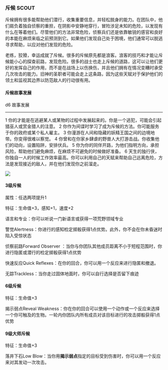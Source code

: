 ### 斥候 SCOUT

斥候拥有很多能帮助他们潜行，收集重要信息，并轻松脱身的能力。在团队中，他们肩负着独自侦察的重担，在阴影中安静地穿行，冒险涉足未知的危险，以发现有什么在等着他们。尽管他们的方法非常危险，侦察兵们还是依靠敏锐的感官和良好的本能在麻烦来临之前预测到它。如果他们发现自己处于困境，他们通常可以脱逃寻求帮助，以应对他们发现的危险。

老练，狡猾，幸运成就了斥候。很多的斥候原先都是浪客。浪客的技巧和才能让斥候能小心的探查前路，发现危险。很多的战士也走上斥候的道路，这可以让他们更好的发挥自己的作用，而不是在战场上以伤换伤，并且他们拥有在情况变糟时承受几次攻击的能力。旧神的圣职者可能会走上这条路，因为这些天赋对于保护他们的领土和监视其边界以防范敌人的行动很有用。

#### 斥候故事发展

  d6   故事发展
  ---- ------------------------------------------------------------------------------------------------------------------------------------
  1    你的才能是在逃避某人或某物的过程中发展起来的。你是一个逃犯，可能会引起猎巫人或赏金猎人的注意。
  2    你作为间谍时学习了成为斥候的方法。你可能服务于你的政府或某个私人雇主。
  3    你漫游在人间和隐藏的妖精王国之间的边境地带。你变得很难以察觉。
  4    你曾和在你家乡肆虐的野兽人大打游击战。你收集他们的动向，设置陷阱，安排伏兵。
  5    你为你的同伴开路，为他们指明方向，承担风险，帮助他们避免麻烦，在麻烦不可避免的时候做好准备。
  6    天生的独行侠，你独自一人的时候工作效率最高。你可以利用自己的天赋来帮助自己远离危险，方法是发现接近的敌人，并在他们发现你之前溜走。

![](https://sdlpic.oss-cn-beijing.aliyuncs.com/pic/scout.jpg)

#### 3级斥候

属性：任选两项提升1

特征：生命值+3，感知+1，速度+2

语言和专业：你可以听说一门新语言或获得一项荒野领域专业

警觉Alertness：你进行的感知检定掷骰获得1点优势。此外，你不会在你未昏迷时陷入受惊状态

侦察前路Forward Observer
：当你与你团队其他成员距离不小于短程范围时，你进行隐匿或潜行的检定掷骰获得1点优势

快速反应Quick Reflexes：在你的回合，你可以用一个反应来进行隐匿和撤退。

无踪Trackless：当你走过固体地面时，你可以自行选择是否留下痕迹

#### 6级斥候

特征：生命值+3

揭示弱点Reveal
Weakness：你在你的回合可以使用一个动作或一个反应来选择一个你可触及的生物。一轮内你团队内所有成员对该目标进行的攻击掷骰获得1点优势

#### 9级大师斥候

特征：生命值+3

落井下石Low
Blow：当你用**揭示弱点**指定的目标受到伤害时，你可以用一个反应来对其发动一次攻击。
